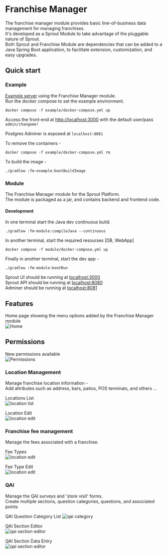 # Franchise Manager 
The franchise manager module provides basic line-of-business data management for managing franchises.  
It's developed as a Sprout Module to take advantage of the pluggable nature of Sprout.  
Both Sprout and Franchise Module are dependencies that can be added to a Java Spring Boot application, to facilitate extension, customization, and easy upgrades.  


## Quick start

### Example
[Example server](./example) using the Franchise Manager module.  
Run the docker compose to set the example environment.  

```
docker compose -f example/docker-compose.yml up
```

Access the front-end at [http://localhost:3000](http://localhost:3000) 
with the default user/pass `admin/changeme!`

Postgres Adminer is exposed at `localhost:8081`

To remove the containers -  

```
docker compose -f example/docker-compose.yml rm
```

To build the image - 
```
./gradlew :fm-example:bootBuildImage
```

### Module
The Franchise Manager module for the Sprout Platform.   
The module is packaged as a jar, and contains backend and frontend code.  

#### Development 
In one terminal start the Java dev continuous build.  

```
./gradlew :fm-module:compileJava --continuous
```

In another terminal, start the required resourses [DB, WebApp]

```
docker compose -f module/docker-compose.yml up
```

Finally in another terminal, start the dev app -  

```
./gradlew :fm-module:bootRun
```

Sprout UI should be running at [localhost:3000](http://localhost:3000)  
Sprout API should be running at [localhost:8080](http://localhost:8080)  
Adminer should be running at [localhost:8081](http://localhost:8081)  

## Features

Home page showing the menu options added by the Franchise Manager module  
![Home](./docs/home.png)  

## Permissions  
New permissions available  
![Permissions](./docs/permissions.png)  

### Location Management

Manage franchise location information -  
Add attributes such as address, bars, patios, POS terminals, and others ...  

Locations List  
![location list](./docs/location_list.png)  

Location Edit   
![location edit](./docs/location_edit.png)  

### Franchise fee management  

Manage the fees associated with a franchise.  

Fee Types   
![location edit](./docs/fee_types.png)  

Fee Type Edit   
![location edit](./docs/fee_types_edit.png)  

### QAI 

Manage the QAI surveys and 'store visit' forms.  
Create multiple sections, question categories, questions, and associated points  

QAI Question Category List
![qai category](./docs/qai_category_list.png)  

QAI Section Editor  
![qai section editor](./docs/qai_section_edit.png)  

QAI Section Data Entry  
![qai section editor](./docs/qai_section_data_entry.png)  